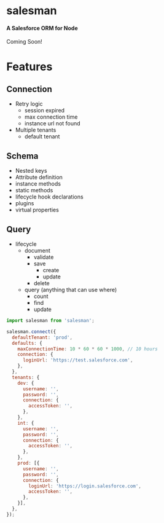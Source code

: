 # salesman

#### A Salesforce ORM for Node

Coming Soon!

# Features


## Connection
- Retry logic
  - session expired
  - max connection time
  - instance url not found
- Multiple tenants
  - default tenant

## Schema
- Nested keys
- Attribute definition
- instance methods
- static methods
- lifecycle hook declarations
- plugins
- virtual properties

## Query
- lifecycle
  - document
    - validate
    - save
      - create
      - update
    - delete
  - query (anything that can use where)
    - count
    - find
    - update



```js
import salesman from 'salesman';

salesman.connect({
  defaultTenant: 'prod',
  defaults: {
    maxConnectionTime: 10 * 60 * 60 * 1000, // 10 hours
    connection: {
      loginUrl: 'https://test.salesforce.com',
    },
  },
  tenants: {
    dev: {
      username: '',
      password: '',
      connection: {
        accessToken: '',
      },
    },
    int: {
      username: '',
      password: '',
      connection: {
        accessToken: '',
      },
    },
    prod: [{
      username: '',
      password: '',
      connection: {
        loginUrl: 'https://login.salesforce.com',
        accessToken: '',
      },
    }],
  },
});
```


